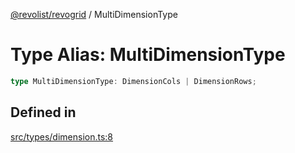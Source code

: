 [@revolist/revogrid](README.md) / MultiDimensionType

# Type Alias: MultiDimensionType

```ts
type MultiDimensionType: DimensionCols | DimensionRows;
```

## Defined in

[src/types/dimension.ts:8](https://github.com/revolist/revogrid/blob/25c443de65de6e4fb3ac1b2c638df62d9ca5c202/src/types/dimension.ts#L8)
